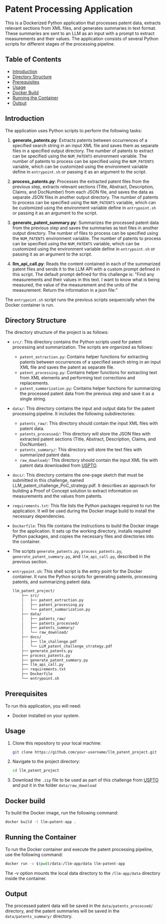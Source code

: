 # Patent Processing Application

This is a Dockerized Python application that processes patent data, extracts relevant sections from XML files, and generates summaries in text format. These summaries are sent to an LLM as an input with a prompt to extract measurements and their values. The application consists of several Python scripts for different stages of the processing pipeline.

## Table of Contents

- [Introduction](#introduction)
- [Directory Structure](#directory-structure)
- [Prerequisites](#prerequisites)
- [Usage](#usage)
- [Docker Build](#docker-build)
- [Running the Container](#running-the-container)
- [Output](#output)

## Introduction

The application uses Python scripts to perform the following tasks:

1. **generate_patents.py**: Extracts patents between occurrences of a specified search string in an input XML file and saves them as separate files in a specified output directory. The number of patents to extract can be specified using the `NUM_PATENTS` environment variable. The number of patents to process can be specified using the `NUM_PATENTS` variable, which can be customized using the environment variable define in `entrypoint.sh` or passing it as an argument to the script.

2. **process_patents.py**: Processes the extracted patent files from the previous step, extracts relevant sections (Title, Abstract, Description, Claims, and DocNumber) from each JSON file, and saves the data as separate JSON files in another output directory. The number of patents to process can be specified using the `NUM_PATENTS` variable, which can be customized using the environment variable define in `entrypoint.sh` or passing it as an argument to the script.

3. **generate_patent_summary.py**: Summarizes the processed patent data from the previous step and saves the summaries as text files in another output directory. The number of files to process can be specified using the `NUM_PATENTS` environment variable. The number of patents to process can be specified using the `NUM_PATENTS` variable, which can be customized using the environment variable define in `entrypoint.sh` or passing it as an argument to the script.

4. **llm_api_call.py**: Reads the content contained in each of the summarized patent files and sends it to the LLM API with a custom prompt defined in this script. The default prompt defined for this challenge is: "Find any measurements and their values in this text. I want to know what is being measured, the value of the measurement and the units of the measurement. Return the information in a json file:"

The `entrypoint.sh` script runs the previous scripts sequencially when the Docker container is run.

## Directory Structure

The directory structure of the project is as follows:

- `src/`: This directory contains the Python scripts used for patent processing and summarization. The scripts are organized as follows:
  - `patent_extraction.py`: Contains helper functions for extracting patents between occurrences of a specified search string in an input XML file and saves the patent as separate file.
  - `patent_processing.py`: Contains helper functions for extracting text from XML elements and performing text corrections and replacements.
  - `patent_summarization.py`: Contains helper functions for summarizing the processed patent data from the previous step and save it as a single string.
- `data/`: This directory contains the input and output data for the patent processing pipeline. It includes the following subdirectories:
  - `patents_raw/`: This directory should contain the input XML files with patent data.
  - `patents_processed/`: This directory will store the JSON files with extracted patent sections (Title, Abstract, Description, Claims, and DocNumber).
  - `patents_summary/`: This directory will store the text files with summarized patent data.
  - `raw_download/`: This directory should contain the input XML file with patent data downloaded from [USPTO](https://bulkdata.uspto.gov/data/patent/grant/redbook/fulltext/2021/ipg210105.zip).
- `docs/`: This directory contains the one-page sketch that must be submitted in this challenge, named LLM_patent_challenge_PoC_strategy.pdf. It describes an approach for building a Proof of Concept solution to extract information on measurements and the values from patents.

- `requirements.txt`: This file lists the Python packages required to run the application. It will be used during the Docker image build to install the necessary dependencies.

- `Dockerfile`: This file contains the instructions to build the Docker image for the application. It sets up the working directory, installs required Python packages, and copies the necessary files and directories into the container.

- The scripts `generate_patents.py`, `process_patents.py`, `generate_patent_summary.py`, and `llm_api_call.py`, described in the previous section.

- `entrypoint.sh`: This shell script is the entry point for the Docker container. It runs the Python scripts for generating patents, processing patents, and summarizing patent data.

   ```bash
   llm_patent_project/
       ├── src/
       │   ├── patent_extraction.py
       │   ├── patent_processing.py
       │   └── patent_summarization.py
       ├── data/
       │   ├── patents_raw/
       │   ├── patents_processed/
       │   ├── patents_summary/
       │   └── raw_download/
       ├── docs/
       │   ├── llm_challenge.pdf
       │   └── LLM_patent_challenge_strategy.pdf
       ├── generate_patents.py
       ├── process_patents.py
       ├── generate_patent_summary.py
       ├── llm_api_call.py
       ├── requirements.txt
       ├── Dockerfile
       └── entrypoint.sh

## Prerequisites

To run this application, you will need:

- Docker installed on your system.

## Usage

1. Clone this repository to your local machine:

   ```bash
   git clone https://github.com/your-username/llm_patent_project.git

2. Navigate to the project directory:

   ```bash
   cd llm_patent_project
   
3. Download the `.zip` file to be used as part of this challenge from [USPTO](https://bulkdata.uspto.gov/data/patent/grant/redbook/fulltext/2021/ipg210105.zip) and put it in the folder `data/raw_download`


## Docker build

To build the Docker image, run the following command:

   ```bash
   docker build -t llm-patent-app .
   ```

## Running the Container

To run the Docker container and execute the patent processing pipeline, use the following command:

   ```bash
   docker run -v $(pwd)/data:/llm-app/data llm-patent-app
   ```

The -v option mounts the local data directory to the `/llm-app/data` directory inside the container.

## Output

The processed patent data will be saved in the `data/patents_processed/` directory, and the patent summaries will be saved in the `data/patents_summary/` directory.









